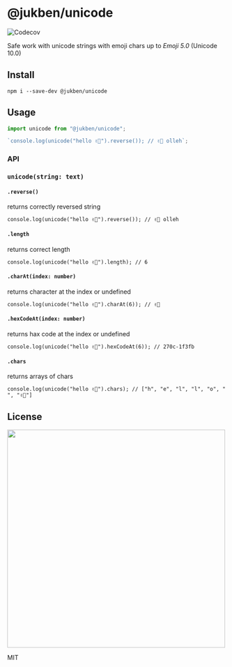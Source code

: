 # @jukben/unicode

![Codecov](https://codecov.io/gh/jukben/unicode/branch/master/graph/badge.svg)

Safe work with unicode strings with emoji chars up to _Emoji 5.0_ (Unicode 10.0)

## Install

`npm i --save-dev @jukben/unicode`

## Usage

```javascript
import unicode from "@jukben/unicode";

`console.log(unicode("hello ✌🏻").reverse()); // ✌🏻 olleh`;
```

### API

### `unicode(string: text)`

#### `.reverse()`

returns correctly reversed string

`console.log(unicode("hello ✌🏻").reverse()); // ✌🏻 olleh`

#### `.length`

returns correct length

`console.log(unicode("hello ✌🏻").length); // 6`

#### `.charAt(index: number)`

returns character at the index or undefined

`console.log(unicode("hello ✌🏻").charAt(6)); // ✌🏻`

#### `.hexCodeAt(index: number)`

returns hax code at the index or undefined

`console.log(unicode("hello ✌🏻").hexCodeAt(6)); // 270c-1f3fb`

#### `.chars`

returns arrays of chars

`console.log(unicode("hello ✌🏻").chars); // ["h", "e", "l", "l", "o", " ", "✌🏻"]`

## License

<img src="https://media.giphy.com/media/AuIvUrZpzBl04/giphy.gif" width="500">

MIT
